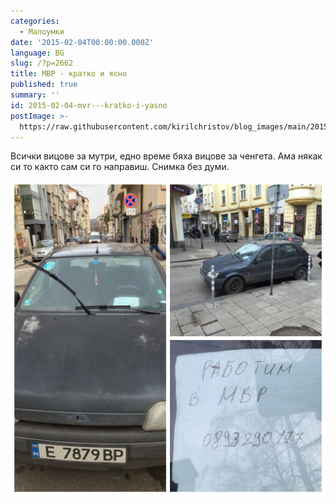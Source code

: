 ```yaml
---
categories:
  - Малоумки
date: '2015-02-04T00:00:00.000Z'
language: BG
slug: /?p=2662
title: МВР - кратко и ясно
published: true
summary: ''
id: 2015-02-04-mvr---kratko-i-yasno
postImage: >-
  https://raw.githubusercontent.com/kirilchristov/blog_images/main/2015/02/image.jpg
---
```


Всички вицове за мутри, едно време бяха вицове за ченгета. Ама някак си то както сам си го направиш. Снимка без думи. 

![image](https://raw.githubusercontent.com/kirilchristov/blog_images/main/2015/02/image.jpg)

